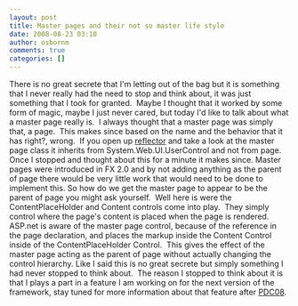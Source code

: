 ```yaml
---
layout: post
title: Master pages and their not so master life style
date: 2008-08-23 03:10
author: osbornm
comments: true
categories: []
---
```

There is no great secrete that I'm letting out of the bag but it is something that I never really had the need to stop and think about, it was just something that I took for granted.  Maybe I thought that it worked by some form of magic, maybe I just never cared, but today I'd like to talk about what a master page really is.  I always thought that a master page was simply that, a page.  This makes since based on the name and the behavior that it has right?, wrong.  If you open up <a href="http://www.red-gate.com/products/reflector/">reflector</a> and take a look at the master page class it inherits from System.Web.UI.UserControl and not from page.  Once I stopped and thought about this for a minute it makes since. Master pages were introduced in FX 2.0 and by not adding anything as the parent of page there would be very little work that would need to be done to implement this. So how do we get the master page to appear to be the parent of page you might ask yourself.  Well here is were the ContentPlaceHolder and Content controls come into play.  They simply control where the page's content is placed when the page is rendered.  ASP.net is aware of the master page control, because of the reference in the page declaration, and places the markup inside the Content Control inside of the ContentPlaceHolder Control.  This gives the effect of the master page acting as the parent of page without actually changing the control hierarchy. Like I said this is no great secrete but simply something I had never stopped to think about.  The reason I stopped to think about it is that I plays a part in a feature I am working on for the next version of the framework, stay tuned for more information about that feature after <a href="http://microsoftpdc.com/">PDC08</a>.
